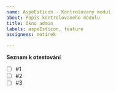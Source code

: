 ```yaml
---
name: AspeEsticon - Kontrolovaný modul
about: Popis kontrolovaného modulu
title: Okno admin
labels: aspeEsticon, feature
assignees: motirek

---
```


**Seznam k otestování**
- [ ] #1
- [ ] #2
- [ ] #3
